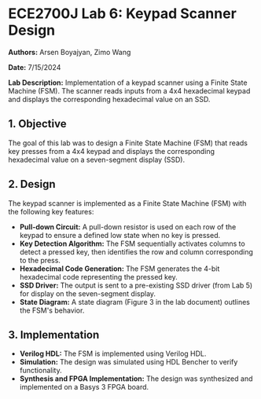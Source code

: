 # ECE2700J Lab 6: Keypad Scanner Design

**Authors:** Arsen Boyajyan, Zimo Wang

**Date:** 7/15/2024

**Lab Description:** Implementation of a keypad scanner using a Finite State Machine (FSM).  The scanner reads inputs from a 4x4 hexadecimal keypad and displays the corresponding hexadecimal value on an SSD.


## 1. Objective

The goal of this lab was to design a Finite State Machine (FSM) that reads key presses from a 4x4 keypad and displays the corresponding hexadecimal value on a seven-segment display (SSD).

## 2. Design

The keypad scanner is implemented as a Finite State Machine (FSM) with the following key features:

* **Pull-down Circuit:**  A pull-down resistor is used on each row of the keypad to ensure a defined low state when no key is pressed.
* **Key Detection Algorithm:** The FSM sequentially activates columns to detect a pressed key, then identifies the row and column corresponding to the press.
* **Hexadecimal Code Generation:** The FSM generates the 4-bit hexadecimal code representing the pressed key.
* **SSD Driver:** The output is sent to a pre-existing SSD driver (from Lab 5) for display on the seven-segment display.
* **State Diagram:** A state diagram (Figure 3 in the lab document) outlines the FSM's behavior.


## 3. Implementation

* **Verilog HDL:** The FSM is implemented using Verilog HDL.
* **Simulation:** The design was simulated using HDL Bencher to verify functionality.
* **Synthesis and FPGA Implementation:** The design was synthesized and implemented on a Basys 3 FPGA board.

